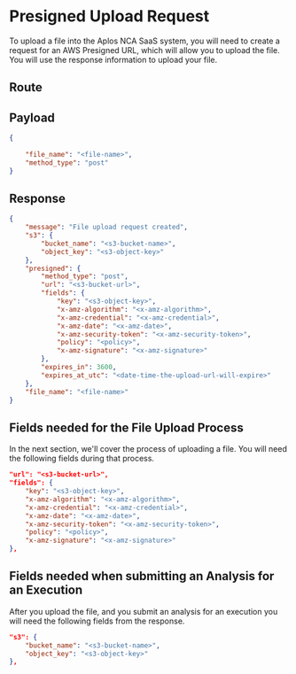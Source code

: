 
<script setup>
import DisplayRoutes from '/docs/components/DisplayRoutes.vue'
</script>

# Presigned Upload Request
To upload a file into the Aplos NCA SaaS system, you will need to create a request for an AWS Presigned URL, which will allow you to upload the file.  You will use the response information to upload your file.

## Route
<DisplayRoutes :route-names="['presigned_url']" :columns-to-show="['path']" />

## Payload
```json
{
    
    "file_name": "<file-name>",
    "method_type": "post"
}

```

## Response

```json
{
    "message": "File upload request created",
    "s3": {
        "bucket_name": "<s3-bucket-name>",
        "object_key": "<s3-object-key>"
    },
    "presigned": {
        "method_type": "post",
        "url": "<s3-bucket-url>",
        "fields": {
            "key": "<s3-object-key>",
            "x-amz-algorithm": "<x-amz-algorithm>",
            "x-amz-credential": "<x-amz-credential>",
            "x-amz-date": "<x-amz-date>",
            "x-amz-security-token": "<x-amz-security-token>",
            "policy": "<policy>",
            "x-amz-signature": "<x-amz-signature>"
        },
        "expires_in": 3600,
        "expires_at_utc": "<date-time-the-upload-url-will-expire>"
    },
    "file_name": "<file-name>"    
}
```

## Fields needed for the File Upload Process
In the next section, we'll cover the process of uploading a file.  You will need the following fields during that process.

```json
"url": "<s3-bucket-url>",
"fields": {
    "key": "<s3-object-key>",
    "x-amz-algorithm": "<x-amz-algorithm>",
    "x-amz-credential": "<x-amz-credential>",
    "x-amz-date": "<x-amz-date>",
    "x-amz-security-token": "<x-amz-security-token>",
    "policy": "<policy>",
    "x-amz-signature": "<x-amz-signature>"
},

```



## Fields needed when submitting an Analysis for an Execution
After you upload the file, and you submit an analysis for an execution you will need the following fields from the response.

```json
"s3": {
    "bucket_name": "<s3-bucket-name>",
    "object_key": "<s3-object-key>"
},

```